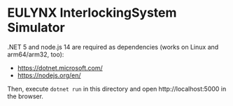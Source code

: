 EULYNX InterlockingSystem Simulator
===============

.NET 5 and node.js 14 are required as dependencies (works on Linux and arm64/arm32, too):

- https://dotnet.microsoft.com/
- https://nodejs.org/en/

Then, execute `dotnet run` in this directory and open http://localhost:5000 in the browser.
